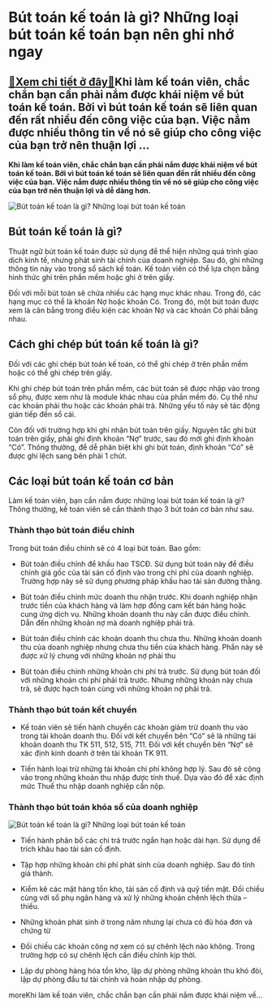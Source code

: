 Bút toán kế toán là gì? Những loại bút toán kế toán bạn nên ghi nhớ ngay
========================================================================

[:gift:Xem chi tiết ở đây:gift:](https://hddtvn.com/but-toan-ke-toan-la-gi-nhung-loai-but-toan-ke-toan-ban-nen-ghi-nho-ngay/)Khi làm kế toán viên, chắc chắn bạn cần phải nắm được khái niệm về bút toán kế toán. Bởi vì bút toán kế toán sẽ liên quan đến rất nhiều đến công việc của bạn. Việc nắm được nhiều thông tin về nó sẽ giúp cho công việc của bạn trở nên thuận lợi …
----------------------------------------------------------------------------------------------------------------------------------------------------------------------------------------------------------------------------------------------------

**Khi làm kế toán viên, chắc chắn bạn cần phải nắm được khái niệm về bút toán kế toán. Bởi vì bút toán kế toán sẽ liên quan đến rất nhiều đến công việc của bạn. Việc nắm được nhiều thông tin về nó sẽ giúp cho công việc của bạn trở nên thuận lợi và dễ dàng hơn.**


![Bút toán kế toán là gì? Những loại bút toán kế toán](https://hddtvn.com/wp-content/uploads/2021/01/moihoc-1280x720-1.jpg)


Bút toán kế toán là gì?
-----------------------


Thuật ngữ bút toán kế toán được sử dụng để thể hiện những quá trình giao dịch kinh tế, nhưng phát sinh tài chính của doanh nghiệp. Sau đó, ghi những thông tin này vào trong sổ sách kế toán. Kế toán viên có thể lựa chọn bằng hình thức ghi trên phần mềm hoặc ghi ở trên giấy.


Đối với mỗi bút toán sẽ chứa nhiều các hạng mục khác nhau. Trong đó, các hạng mục có thể là khoản Nợ hoặc khoản Có. Trong đó, một bút toán được xem là cân bằng trong điều kiện các khoản Nợ và các khoản Có phải bằng nhau.


Cách ghi chép bút toán kế toán là gì?
-------------------------------------


Đối với các ghi chép bút toán kế toán, có thể ghi chép ở trên phần mềm hoặc có thể ghi chép trên giấy.


Khi ghi chép bút toán trên phần mềm, các bút toán sẽ được nhập vào trong sổ phụ, được xem như là module khác nhau của phần mềm đó. Cụ thể như các khoản phải thu hoặc các khoản phải trả. Những yếu tố này sẽ tác động gián tiếp đến sổ cái.


Còn đối với trường hợp khi ghi nhận bút toán trên giấy. Nguyên tắc ghi bút toán trên giấy, phải ghi định khoản “Nợ” trước, sau đó mới ghi định khoản “Có”. Thông thường, để dễ phân biệt khi ghi bút toán, định khoản “Có” sẽ được ghi lệch sang bên phải 1 chút.


Các loại bút toán kế toán cơ bản
--------------------------------


Làm kế toán viên, bạn cần nắm được những loại bút toán kế toán là gì? Thông thường, kế toán viên sẽ cần thành thạo 3 bút toán cơ bản như sau.


### Thành thạo bút toán điều chỉnh


Trong bút toán điều chỉnh sẽ có 4 loại bút toán. Bao gồm:




* Bút toán điều chỉnh để khấu hao TSCĐ. Sử dụng bút toán này để điều chỉnh giá gốc của tài sản cố định vào trong chi phí của doanh nghiệp. Trường hợp này sẽ sử dụng phương pháp khấu hao tài sản đường thằng.

* Bút toán điều chỉnh mức doanh thu nhận trước. Khi doanh nghiệp nhận trước tiền của khách hàng và làm hợp đồng cam kết bán hàng hoặc cung ứng dịch vụ. Những khoản doanh thu này cần được điều chỉnh. Dẫn đến những khoản nợ mà doanh nghiệp phải trả.

* Bút toán điều chỉnh các khoản doanh thu chưa thu. Những khoản doanh thu của doanh nghiệp nhưng chưa thu tiền của khách hàng. Phần này sẽ được xử lý chung với những khoản nợ phải thu

* Bút toán điều chỉnh những khoản chi phí trả trước. Sử dụng bút toán đối với những khoản chi phí phải trả trước. Nhưng những khoản này chưa trả, sẽ được hạch toán cùng với những khoản nợ phải trả.



### Thành thạo bút toán kết chuyển




* Kế toán viên sẽ tiến hành chuyển các khoản giảm trừ doanh thu vào trong tài khoản doanh thu. Đối với kết chuyển bên “Có” sẽ là những tài khoản doanh thu TK 511, 512, 515, 711. Đối với kết chuyển bên “Nợ” sẽ xác định kinh doanh ở trên tài khoản TK 911.

* Tiến hành loại trừ những tài khoản chi phí không hợp lý. Sau đó sẽ cộng vào trong những khoản thu nhập được tính thuế. Dựa vào đó để xác định mức Thuế thu nhập doanh nghiệp cần nộp.



### Thành thạo bút toán khóa sổ của doanh nghiệp


![Bút toán kế toán là gì? Những loại bút toán kế toán](https://hddtvn.com/wp-content/uploads/2021/01/quy-dinh-ke-toan-moi-2018.jpg)




* Tiến hành phân bổ các chi trả trước ngắn hạn hoặc dài hạn. Sử dụng để trích khâu hao tài sản cố định.

* Tập hợp những khoản chi phí phát sinh của doanh nghiệp. Sau đó tính giá thành.

* Kiểm kê các mặt hàng tồn kho, tài sản cố định và quỹ tiền mặt. Đối chiều cùng với sổ phụ ngân hàng và xử lý những khoản chênh lệch thừa – thiếu.

* Những khoản phát sinh ở trong năm nhưng lại chưa có đủ hóa đơn và chứng từ

* Đối chiếu các khoản công nợ xem có sự chênh lệch nào không. Trong trường hợp có sự chênh lệch cần điều chỉnh kịp thời.

* Lập dự phòng hàng hóa tồn kho, lập dự phòng những khoản thu khó đòi, lập dự phòng đầu tư tài chính và hoàn nhập dự phòng.



moreKhi làm kế toán viên, chắc chắn bạn cần phải nắm được khái niệm về…

